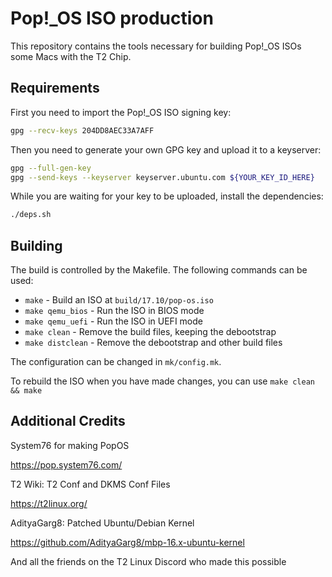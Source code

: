 # Pop!\_OS ISO production

This repository contains the tools necessary for building Pop!\_OS ISOs some Macs with the T2 Chip.

## Requirements

First you need to import the Pop!\_OS ISO signing key:

```sh
gpg --recv-keys 204DD8AEC33A7AFF
```

Then you need to generate your own GPG key and upload it to a keyserver:

```sh
gpg --full-gen-key
gpg --send-keys --keyserver keyserver.ubuntu.com ${YOUR_KEY_ID_HERE}
```

While you are waiting for your key to be uploaded, install the dependencies:

```sh
./deps.sh
```

## Building

The build is controlled by the Makefile. The following commands can be used:
- `make` - Build an ISO at `build/17.10/pop-os.iso`
- `make qemu_bios` - Run the ISO in BIOS mode
- `make qemu_uefi` - Run the ISO in UEFI mode
- `make clean` - Remove the build files, keeping the debootstrap
- `make distclean` - Remove the debootstrap and other build files

The configuration can be changed in `mk/config.mk`.

To rebuild the ISO when you have made changes, you can use `make clean && make`


## Additional Credits
System76 for making PopOS 

https://pop.system76.com/

T2 Wiki: T2 Conf and DKMS Conf Files

https://t2linux.org/ 

AdityaGarg8: Patched Ubuntu/Debian Kernel

https://github.com/AdityaGarg8/mbp-16.x-ubuntu-kernel

And all the friends on the T2 Linux Discord who made this possible 
